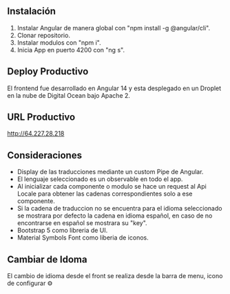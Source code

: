 ## Instalación

1. Instalar Angular de manera global con "npm install -g @angular/cli".
2. Clonar repositorio.
3. Instalar modulos con "npm i".
4. Inicia App en puerto 4200 con "ng s".

## Deploy Productivo

El frontend fue desarrollado en Angular 14 y esta desplegado en un Droplet en la nube de Digital Ocean bajo Apache 2.

## URL Productivo
http://64.227.28.218

## Consideraciones

- Display de las traducciones mediante un custom Pipe de Angular. 
- El lenguaje seleccionado es un observable en todo el app.
- Al inicializar cada componente o modulo se hace un request al Api Locale para obtener las cadenas correspondientes solo a ese componente.
- Si la cadena de traduccion no se encuentra para el idioma seleccionado se mostrara por defecto la cadena en idioma español, en caso de no encontrarse en español se mostrara su "key".
- Bootstrap 5 como libreria de UI.
- Material Symbols Font como liberia de iconos.

## Cambiar de Idoma

El cambio de idioma desde el front se realiza desde la barra de menu, icono de configurar ⚙️